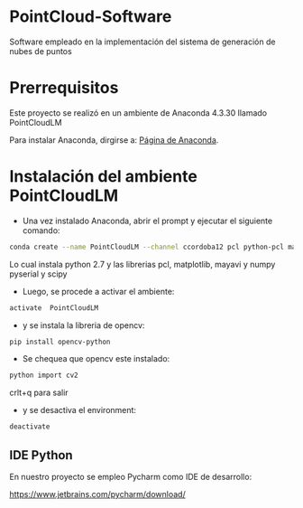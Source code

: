 # PointCloud-Software
Software empleado en la implementación del sistema de generación de nubes de puntos

# Prerrequisitos
Este proyecto se realizó en un ambiente de Anaconda 4.3.30 llamado PointCloudLM

Para instalar Anaconda, dirgirse a:
[Página de Anaconda](https://www.anaconda.com/download/).<br>

# Instalación del ambiente PointCloudLM
* Una vez instalado Anaconda, abrir el prompt y ejecutar el siguiente comando:
```bash
conda create --name PointCloudLM --channel ccordoba12 pcl python-pcl matplotlib mayavi numpy pyserial scipy
```

Lo cual instala python 2.7 y las librerias pcl, matplotlib, mayavi y numpy pyserial y scipy

* Luego, se procede a activar el ambiente:

```bash
activate  PointCloudLM
```
* y se instala la libreria de opencv:

```bash
pip install opencv-python
```
* Se chequea que opencv este instalado:

```bash
python import cv2
```

crlt+q para salir

* y se desactiva el environment:
```bash
deactivate
```
## IDE Python

En nuestro proyecto se empleo Pycharm como IDE de desarrollo:

https://www.jetbrains.com/pycharm/download/

